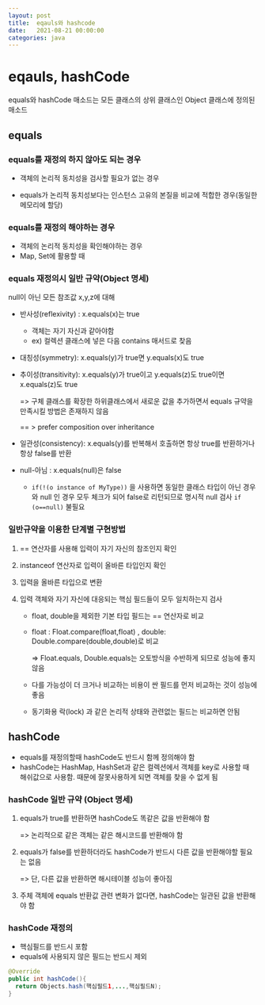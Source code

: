 ```yaml
---
layout: post
title:  eqauls와 hashcode
date:   2021-08-21 00:00:00
categories: java
---
```


# eqauls, hashCode

equals와 hashCode 매소드는 모든 클래스의 상위 클래스인 Object  클래스에 정의된 매소드



## equals



### equals를 재정의 하지 않아도 되는 경우

- 객체의 논리적 동치성을 검사할 필요가 없는 경우

- equals가 논리적 동치성보다는 인스턴스 고유의 본질을 비교에 적합한 경우(동일한 메모리에 할당)

  

### equals를 재정의 해야하는 경우

- 객체의 논리적 동치성을 확인해야하는 경우
- Map, Set에 활용할 때



### equals 재정의시 일반 규약(Object 명세)

null이 아닌 모든 참조값 x,y,z에 대해

- 반사성(reflexivity) : x.equals(x)는 true 

  - 객체는 자기 자신과 같아야함
  - ex) 컬렉션 클래스에 넣은 다음 contains 매서드로 찾음

- 대칭성(symmetry): x.equals(y)가 true면 y.equals(x)도 true

- 추이성(transitivity): x.equals(y)가 true이고 y.equals(z)도 true이면 x.equals(z)도 true

  => 구체 클래스를 확장한 하위클래스에서 새로운 값을 추가하면서 equals 규약을 만족시킬 방법은 존재하지 않음

  == > prefer composition over inheritance 

- 일관성(consistency): x.equals(y)를 반복해서 호출하면 항상 true를 반환하거나 항상 false를 반환

- null-아님 : x.equals(null)은 false

  - ```if(!(o instance of MyType))``` 을 사용하면 동일한 클래스 타입이 아닌 경우와 null 인 경우 모두 체크가 되어 false로 리턴되므로 명시적 null 검사 ``` if (o==null) ``` 불필요



### 일반규약을 이용한 단계별 구현방법

1. == 연산자를 사용해 입력이 자기 자신의 참조인지 확인

2. instanceof 연산자로 입력이 올바른 타입인지 확인

3. 입력을 올바른 타입으로 변환

4. 입력 객체와 자기 자신에 대응되는 핵심 필드들이 모두 일치하는지 검사

   - float, double을 제외한 기본 타입 필드는 == 연산자로 비교

   - float : Float.compare(float,float) , double: Double.compare(double,double)로 비교

     => Float.equals, Double.equals는 오토방식을 수반하게 되므로 성능에 좋지 않음

   - 다를 가능성이 더 크거나 비교하는 비용이 싼 필드를 먼저 비교하는 것이 성능에 좋음

   - 동기화용 락(lock) 과 같은 논리적 상태와 관련없는 필드는 비교하면 안됨



## hashCode

- equals를 재정의할때 hashCode도 반드시 함께 정의해야 함
- hashCode는 HashMap, HashSet과 같은 컬렉션에서 객체를 key로 사용할 때 해쉬값으로 사용함. 때문에 잘못사용하게 되면 객체를 찾을 수 없게 됨



### hashCode 일반 규약 (Object 명세)

1. equals가 true를 반환하면 hashCode도 똑같은 값을 반환해야 함

   => 논리적으로 같은 객체는 같은 해시코드를 반환해야 함

2. equals가 false를 반환하더라도 hashCode가 반드시 다른 값을 반환해야할 필요는 없음

   => 단, 다른 값을 반환하면 해시테이블 성능이 좋아짐

3. 주체 객체에 equals 반환값 관련 변화가 없다면, hashCode는 일관된 값을 반환해야 함



### hashCode 재정의

- 핵심필드를 반드시 포함
-  equals에 사용되지 않은 필드는 반드시 제외

```java
@Override
public int hashCode(){
  return Objects.hash(핵심필드1,...,핵심필드N);
}
```